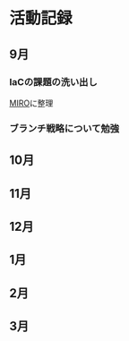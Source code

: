 # 活動記録
## 9月
### IaCの課題の洗い出し
[MIRO](https://miro.com/app/board/uXjVPgP397c=/?share_link_id=233118975605)に整理

### ブランチ戦略について勉強

## 10月

## 11月

## 12月

## 1月

## 2月

## 3月